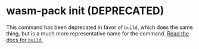 # wasm-pack init (DEPRECATED)

This command has been deprecated in favor of `build`, which does the same thing, but is
a much more representative name for the command. [Read the docs for `build`.][build]

[build]: ./build.html
